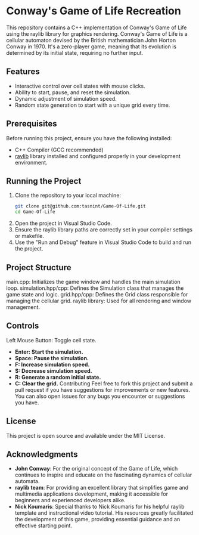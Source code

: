 # Conway's Game of Life Recreation

This repository contains a C++ implementation of Conway's Game of Life using the raylib library for graphics rendering. 
Conway's Game of Life is a cellular automaton devised by the British mathematician John Horton Conway in 
1970. It's a zero-player game, meaning that its evolution is determined by its initial state, requiring no further input.

## Features

- Interactive control over cell states with mouse clicks.
- Ability to start, pause, and reset the simulation.
- Dynamic adjustment of simulation speed.
- Random state generation to start with a unique grid every time.

## Prerequisites

Before running this project, ensure you have the following installed:
- C++ Compiler (GCC recommended)
- [raylib](https://www.raylib.com/) library installed and configured properly in your development environment.

## Running the Project

1. Clone the repository to your local machine:
   ```bash
   git clone git@github.com:tasnint/Game-Of-Life.git
   cd Game-Of-Life
2.  Open the project in Visual Studio Code.
3.  Ensure the raylib library paths are correctly set in your compiler settings or makefile.
4.  Use the "Run and Debug" feature in Visual Studio Code to build and run the project.


## Project Structure

main.cpp: Initializes the game window and handles the main simulation loop.
simulation.hpp/cpp: Defines the Simulation class that manages the game state and logic.
grid.hpp/cpp: Defines the Grid class responsible for managing the cellular grid.
raylib library: Used for all rendering and window management.

## Controls

Left Mouse Button: Toggle cell state.
- **Enter: Start the simulation.**
- **Space: Pause the simulation.**
- **F: Increase simulation speed.**
- **S: Decrease simulation speed.**
- **R: Generate a random initial state.**
- **C: Clear the grid.**
Contributing
Feel free to fork this project and submit a pull request if you have suggestions for improvements or new features. You can also open issues for any bugs you encounter or suggestions you have.

## License

This project is open source and available under the MIT License.

## Acknowledgments

- **John Conway**: For the original concept of the Game of Life, which continues to inspire and educate on the fascinating dynamics of cellular automata.
- **raylib team**: For providing an excellent library that simplifies game and multimedia applications development, making it accessible for beginners and experienced developers alike.
- **Nick Koumaris**: Special thanks to Nick Koumaris for his helpful raylib template and instructional video tutorial. His resources greatly facilitated the development of this game, providing essential guidance and an effective starting point.



